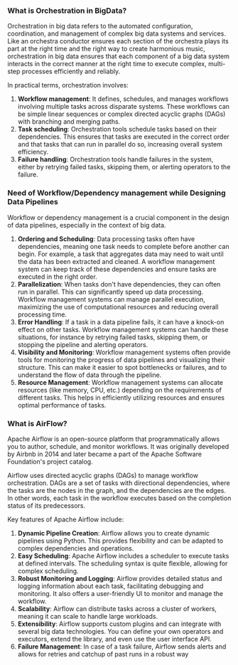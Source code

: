 ### What is Orchestration in BigData?
Orchestration in big data refers to the automated configuration, coordination, and management of complex big data systems and services. Like an orchestra conductor ensures each section of the orchestra plays its part at the right time and the right way to create harmonious music, orchestration in big data ensures that each component of a big data system interacts in the correct manner at the right time to execute complex, multi-step processes efficiently and reliably.

In practical terms, orchestration involves:

1. **Workflow management**: It defines, schedules, and manages workflows involving multiple tasks across disparate systems. These workflows can be simple linear sequences or complex directed acyclic graphs (DAGs) with branching and merging paths.
2. **Task scheduling**: Orchestration tools schedule tasks based on their dependencies. This ensures that tasks are executed in the correct order and that tasks that can run in parallel do so, increasing overall system efficiency.
3. **Failure handling**: Orchestration tools handle failures in the system, either by retrying failed tasks, skipping them, or alerting operators to the failure.


### Need of Workflow/Dependency management while Designing Data Pipelines
Workflow or dependency management is a crucial component in the design of data pipelines, especially in the context of big data.

1. **Ordering and Scheduling**: Data processing tasks often have dependencies, meaning one task needs to complete before another can begin. For example, a task that aggregates data may need to wait until the data has been extracted and cleaned. A workflow management system can keep track of these dependencies and ensure tasks are executed in the right order.
2. **Parallelization**: When tasks don't have dependencies, they can often run in parallel. This can significantly speed up data processing. Workflow management systems can manage parallel execution, maximizing the use of computational resources and reducing overall processing time.
3. **Error Handling**: If a task in a data pipeline fails, it can have a knock-on effect on other tasks. Workflow management systems can handle these situations, for instance by retrying failed tasks, skipping them, or stopping the pipeline and alerting operators.
4. **Visibility and Monitoring**: Workflow management systems often provide tools for monitoring the progress of data pipelines and visualizing their structure. This can make it easier to spot bottlenecks or failures, and to understand the flow of data through the pipeline.
5. **Resource Management**: Workflow management systems can allocate resources (like memory, CPU, etc.) depending on the requirements of different tasks. This helps in efficiently utilizing resources and ensures optimal performance of tasks.


### What is AirFlow?
Apache Airflow is an open-source platform that programmatically allows you to author, schedule, and monitor workflows. It was originally developed by Airbnb in 2014 and later became a part of the Apache Software Foundation's project catalog.

Airflow uses directed acyclic graphs (DAGs) to manage workflow orchestration. DAGs are a set of tasks with directional dependencies, where the tasks are the nodes in the graph, and the dependencies are the edges. In other words, each task in the workflow executes based on the completion status of its predecessors.

Key features of Apache Airflow include:

1. **Dynamic Pipeline Creation**: Airflow allows you to create dynamic pipelines using Python. This provides flexibility and can be adapted to complex dependencies and operations.
2. **Easy Scheduling**: Apache Airflow includes a scheduler to execute tasks at defined intervals. The scheduling syntax is quite flexible, allowing for complex scheduling.
3. **Robust Monitoring and Logging**: Airflow provides detailed status and logging information about each task, facilitating debugging and monitoring. It also offers a user-friendly UI to monitor and manage the workflow.
4. **Scalability**: Airflow can distribute tasks across a cluster of workers, meaning it can scale to handle large workloads.
5. **Extensibility**: Airflow supports custom plugins and can integrate with several big data technologies. You can define your own operators and executors, extend the library, and even use the user interface API.
6. **Failure Management**: In case of a task failure, Airflow sends alerts and allows for retries and catchup of past runs in a robust way
